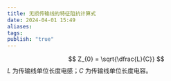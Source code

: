 ```yaml
---
title: 无损传输线的特征阻抗计算式
date: 2024-04-01 15:49
aliases: 
tags: 
publish: "true"
---
```

$$
Z_{0} = \sqrt{\dfrac{L}{C}}
$$
$L$ 为传输线单位长度电感；$C$ 为传输线单位长度电容。
